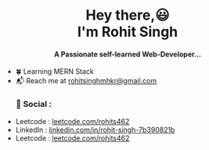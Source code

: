 <div>
<h1 align='center'> Hey there,😃<br /> I'm Rohit Singh </h1></center>
<h4 align='center'>A Passionate self-learned Web-Developer...</h4>
<ul>
  <li>🍀 Learning MERN Stack</li>
  <li>📬 Reach me at <a href='mailto:rohitsinghmhkr@gmail.com'>rohitsinghmhkr@gmail.com</a></li>
</ul>

<ul>
  <h3>📱 Social : </h3>
  <li>Leetcode : <a href="https://www.leetcode.com/rohits462">leetcode.com/rohits462</a></li>
  <li>LinkedIn : <a href="https://www.leetcode.com/rohits462](https://linkedin.com/in/rohit-singh-7b390821b">linkedin.com/in/rohit-singh-7b390821b</a></li>
  <li>Leetcode : <a href="https://www.leetcode.com/rohits462">leetcode.com/rohits462</a></li>
</ul>
</div>
